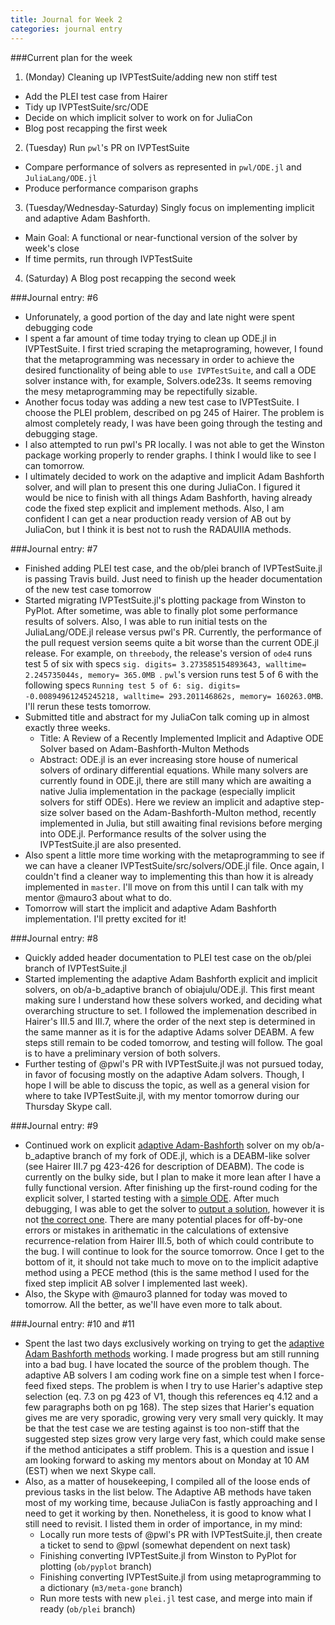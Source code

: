 ```yaml
---
title: Journal for Week 2
categories: journal entry
---
```


###Current plan for the week
1. (Monday) Cleaning up IVPTestSuite/adding new non stiff test
  + Add the PLEI test case from Hairer
  + Tidy up IVPTestSuite/src/ODE
  + Decide on which implicit solver to work on for JuliaCon
  + Blog post recapping the first week
2. (Tuesday) Run `pwl`'s PR on IVPTestSuite
  + Compare performance of solvers as represented in `pwl/ODE.jl` and `JuliaLang/ODE.jl`
  + Produce performance comparison graphs
3. (Tuesday/Wednesday-Saturday) Singly focus on implementing implicit and adaptive Adam Bashforth. 
  + Main Goal: A functional or near-functional version of the solver by week's close
  + If time permits, run through IVPTestSuite
4. (Saturday) A Blog post recapping the second week 

###Journal entry: #6
* Unforunately, a good portion of the day and late night were spent debugging code
* I spent a far amount of time today trying to clean up ODE.jl in IVPTestSuite. I first tried scraping the metaprograming, however, I found that the metaprogramming was necessary in order to achieve the desired functionality of being able to `use IVPTestSuite`, and call a ODE solver instance with, for example, Solvers.ode23s. It seems removing the mesy metaprogramming may be repectifully sizable. 
* Another focus today was adding a new test case to IVPTestSuite. I choose the PLEI problem, described on pg 245 of Hairer. The problem is almost completely ready, I was have been going through the testing and debugging stage.
* I also attempted to run pwl's PR locally. I was not able to get the Winston package working properly to render graphs. I think I would like to see I can tomorrow.
* I ultimately decided to work on the adaptive and implicit Adam Bashforth solver, and will plan to present this one during JuliaCon. I figured it would be nice to finish with all things Adam Bashforth, having already code the fixed step explicit and implement methods. Also, I am confident I can get a near production ready version of AB out by JuliaCon, but I think it is best not to rush the RADAUIIA methods.

###Journal entry: #7
* Finished adding PLEI test case, and the ob/plei branch of IVPTestSuite.jl is passing Travis build. Just need to finish up the header documentation of the new test case tomorrow
* Started migrating IVPTestSuite.jl's plotting package from Winston to PyPlot. After sometime, was able to finally plot some performance results of solvers. Also, I was able to run initial tests on the JuliaLang/ODE.jl release versus pwl's PR. Currently, the performance of the pull request version seems quite a bit worse than the current ODE.jl release. For example, on `threebody`, the release's version of `ode4` runs test 5 of six with specs `sig. digits= 3.273585154893643, walltime= 2.245735044s, memory= 365.0MB
`. `pwl`'s version runs test 5 of 6 with the following specs `Running test 5 of 6:
 sig. digits= -0.00894961245245218, walltime= 293.201146862s, memory= 160263.0MB`. I'll rerun these tests tomorrow.
* Submitted title and abstract for my JuliaCon talk coming up in almost exactly three weeks. 
  - Title:  A Review of a Recently Implemented Implicit and Adaptive ODE Solver based on Adam-Bashforth-Multon Methods
  - Abstract: ODE.jl is an ever increasing store house of numerical solvers of ordinary differential equations. While many solvers are currently found in ODE.jl, there are still many which are awaiting a native Julia implementation in the package (especially implicit solvers for stiff ODEs). Here we review an implicit and adaptive step-size solver based on the Adam-Bashforth-Multon method, recently implemented in Julia, but still awaiting final revisions before merging into ODE.jl. Performance results of the solver using the IVPTestSuite.jl are also presented.
* Also spent a little more time working with the metaprogramming to see if we can have a cleaner IVPTestSuite/src/solvers/ODE.jl file. Once again, I couldn't find a cleaner way to implementing this than how it is already implemented in `master`. I'll move on from this until I can talk with my mentor @mauro3 about what to do. 
* Tomorrow will start the implicit and adaptive Adam Bashforth implementation. I'll pretty excited for it!
 
###Journal entry: #8
* Quickly added header documentation to PLEI test case on the ob/plei branch of IVPTestSuite.jl
* Started implementing the adaptive Adam Bashforth explicit and implicit solvers, on ob/a-b_adaptive branch of obiajulu/ODE.jl. This first meant making sure I understand how these solvers worked, and deciding what overarching structure to set. I followed the implemenation described in Hairer's III.5 and III.7, where the order of the next step is determined in the same manner as it is for the adaptive Adams solver DEABM. A few steps still remain to be coded tomorrow, and testing will follow. The goal is to have a preliminary version of both solvers. 
* Further testing of @pwl's PR with IVPTestSuite.jl was not pursued today, in favor of focusing mostly on the adaptive Adam solvers. Though, I hope I will be able to discuss the topic, as well as a general vision for where to take IVPTestSuite.jl, with my mentor tomorrow during our Thursday Skype call. 

###Journal entry: #9
* Continued work on explicit [adaptive Adam-Bashforth](https://github.com/obiajulu/ODE.jl/blob/1370f0f8d9a26b4654cf528635e53bb69c92fc1f/src/adam_bashforth_adaptive.jl) solver on my ob/a-b_adaptive branch of my fork of ODE.jl, which is a DEABM-like solver (see Hairer III.7 pg 423-426 for description of DEABM). The code is currently on the bulky side, but I plan to make it more lean after I have a fully functional version. After finishing up the first-round coding for the explicit solver, I started testing with a [simple ODE](https://gist.github.com/obiajulu/410c8745ce9c633966f95e6a2b659e07). After much debugging, I was able to get the solver to [output a solution](https://drive.google.com/file/d/0B2oRp-nVYvzGb0pzUmR6bkdRMm8/view?usp=sharing), however it is not [the correct one](https://drive.google.com/file/d/0B2oRp-nVYvzGa0RobFNBYV9ZdGM/view?usp=sharing). There are many potential places for off-by-one errors or mistakes in arithematic in the calculations of extensive recurrence-relation from Hairer III.5, both of which could contribute to the bug. I will continue to look for the source tomorrow. Once I get to the bottom of it, it should not take much to move on to the implicit adaptive method using a PECE method (this is the same method I used for the fixed step implicit AB solver I implemented last week).
* Also, the Skype with @mauro3 planned for today was moved to tomorrow. All the better, as we'll have even more to talk about. 

###Journal entry: #10 and #11
* Spent the last two days exclusively working on trying to get the [adaptive Adam Bashforth methods](https://github.com/obiajulu/ODE.jl/blob/1370f0f8d9a26b4654cf528635e53bb69c92fc1f/src/adam_bashforth_adaptive.jl) working. I made progress but am still running into a bad bug. I have located the source of the problem though. The adaptive AB solvers I am coding work fine on a simple test when I force-feed fixed steps. The problem is when I try to use Harier's adaptive step selection (eq. 7.3 on pg 423 of V1, though this references eq 4.12 and a few paragraphs both on pg 168). The step sizes that Harier's equation gives me are very sporadic, growing very very small very quickly. It may be that the test case we are testing against is too non-stiff that the suggested step sizes grow very large very fast, which could make sense if the method anticipates a stiff problem. This is a question and issue I am looking forward to asking my mentors about on Monday at 10 AM (EST) when we next Skype call.
* Also, as a matter of housekeeping, I compiled all of the loose ends of previous tasks in the list below. The Adaptive AB methods have taken most of my working time, because JuliaCon is fastly approaching and I need to get it working by then. Nonetheless, it is good to know what I still need to revisit. I listed them in order of importance, in my mind:
  - Locally run more tests of @pwl's PR with IVPTestSuite.jl, then create a ticket to send to @pwl (somewhat dependent on next task)
  - Finishing converting IVPTestSuite.jl from Winston to PyPlot for plotting (`ob/pyplot` branch)
  - Finishing converting IVPTestSuite.jl from using metaprogramming to a dictionary (`m3/meta-gone` branch)
  - Run more tests with new `plei.jl` test case, and merge into main if ready (`ob/plei` branch)
